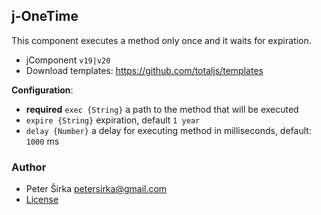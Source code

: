 ## j-OneTime

This component executes a method only once and it waits for expiration.

- jComponent `v19|v20`
- Download templates: https://github.com/totaljs/templates

__Configuration__:

- __required__ `exec {String}` a path to the method that will be executed
- `expire {String}` expiration, default `1 year`
- `delay {Number}` a delay for executing method in milliseconds, default: `1000` ms

### Author

- Peter Širka <petersirka@gmail.com>
- [License](https://www.totaljs.com/license/)